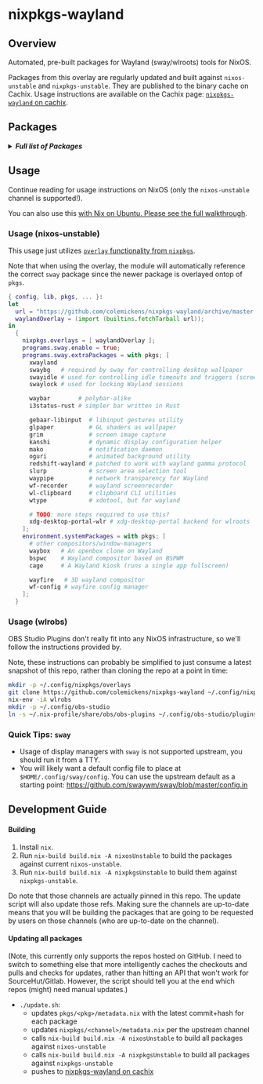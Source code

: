 # nixpkgs-wayland

## Overview

Automated, pre-built packages for Wayland (sway/wlroots) tools for NixOS.

Packages from this overlay are regularly updated and built against `nixos-unstable` and `nixpkgs-unstable`. They are published to the binary cache on Cachix. Usage instructions are available on the Cachix page: [`nixpkgs-wayland` on cachix](https://nixpkgs-wayland.cachix.org).



## Packages

<details><summary><em><b>Full list of Packages</b></em></summary>

<!--pkgs-->
| Attribute Name | Last Upstream Commit Time |
| -------------- | ------------------------- |
| nixpkgs/nixos-unstable | [2019-07-12 20:31](https://github.com/nixos/nixpkgs-channels/commits/362be9608c3e0dc5216e9d1d5f5c1a5643b7f7b1) |
| nixpkgs/nixpkgs-unstable | [2019-07-19 17:40](https://github.com/nixos/nixpkgs-channels/commits/6c0ed987eeda0e5ea0891878988d652f4b7b3ef0) |
| pkgs/cage | [2019-07-09 12:25](https://github.com/Hjdskes/cage/commits/016ef340d20febd15ae6d4fec2b6e9fba1422cee) |
| pkgs/gebaar-libinput | [2019-04-05 13:27](https://github.com/Coffee2CodeNL/gebaar-libinput/commits/c18c8bd73e79aaf1211bd88bf9cff808273cf6d6) |
| pkgs/grim | [2019-06-10 19:00](https://github.com/emersion/grim/commits/fb7261fbffac34bfce3387cb42e32d679d2b4e7b) |
| pkgs/i3status-rust | [2019-07-17 16:27](https://github.com/greshake/i3status-rust/commits/442298f329e007ca723779d3e248b8fbec151ec5) |
| pkgs/kanshi | [2019-06-07 20:15](https://github.com/emersion/kanshi/commits/76e9f4151f6d0880d32dbc57123e00eace1b0734) |
| pkgs/mako | [2019-07-19 10:57](https://github.com/emersion/mako/commits/e8e4c4d5ab96414b4b05a5f7138187998f53ebf9) |
| pkgs/oguri | [2019-07-17 01:13](https://github.com/vilhalmer/oguri/commits/968c3f74f23d6c51bc0ab43918d440d5cfe09991) |
| pkgs/redshift-wayland | [2019-04-17 23:13](https://github.com/minus7/redshift/commits/eecbfedac48f827e96ad5e151de8f41f6cd3af66) |
| pkgs/slurp | [2019-07-03 20:50](https://github.com/emersion/slurp/commits/6a9ac01100ecca05d221bea096bb088b376579c1) |
| pkgs/sway | [2019-07-18 05:20](https://github.com/swaywm/sway/commits/36aa67e549609ce6c786c382f14ab866536cac47) |
| pkgs/swaybg | [2019-05-04 12:08](https://github.com/swaywm/swaybg/commits/25c6eaf15e64655385f01cbb98bffe28a862fe13) |
| pkgs/swayidle | [2019-07-11 14:18](https://github.com/swaywm/swayidle/commits/426338a39e5bc228e3b585a615a6b6f06e8f2d17) |
| pkgs/swaylock | [2019-06-28 14:27](https://github.com/swaywm/swaylock/commits/b1a7defa0087db7b984f568c79634316bb6bf1eb) |
| pkgs/waybar | [2019-07-15 11:38](https://github.com/Alexays/waybar/commits/7a2dee73770131ab9cf0d049972d8956807950b3) |
| pkgs/waybox | [2019-06-19 22:09](https://github.com/wizbright/waybox/commits/bed7b707f24613dae334de6e7bd8f4e3313fa249) |
| pkgs/wayfire | [2019-07-18 09:13](https://github.com/WayfireWM/wayfire/commits/225a2623911af45d94a8c7f0b1278d67dec165b8) |
| pkgs/wf-config | [2019-06-18 19:10](https://github.com/WayfireWM/wf-config/commits/f9c97d07cf9e669a346c83a3c1fce3e2d843bd51) |
| pkgs/wf-recorder | [2019-06-24 15:08](https://github.com/ammen99/wf-recorder/commits/d40508331a6bdc5e2d20fa3804cbf40fc028390a) |
| pkgs/wl-clipboard | [2019-04-15 15:53](https://github.com/bugaevc/wl-clipboard/commits/c010972e6b0d2eb3002c49a6a1b5620ff5f7c910) |
| pkgs/wlroots | [2019-07-18 01:00](https://github.com/swaywm/wlroots/commits/bb056174146ae01448e0281ea204d2ddd60ebe3c) |
| pkgs/wtype | [2019-07-01 15:33](https://github.com/atx/wtype/commits/9752f420ffb1dd8b9cbc692d9f90cbe2cca343d9) |
| pkgs/xdg-desktop-portal-wlr | [2019-02-12 12:09](https://github.com/emersion/xdg-desktop-portal-wlr/commits/74ee43cf37e716d0119f441be96e2b3fc9838797) |
<!--pkgs-->

</details>

## Usage

Continue reading for usage instructions on NixOS (only the `nixos-unstable` channel is supported!).

You can also use this [with Nix on Ubuntu. Please see the full walkthrough](docs/sway-on-ubuntu/).

### Usage (nixos-unstable)

This usage just utilizes [`overlay` functionality from `nixpkgs`]().

Note that when using the overlay, the module will automatically reference the correct
`sway` package since the newer package is overlayed ontop of `pkgs`.

```nix
{ config, lib, pkgs, ... }:
let
  url = "https://github.com/colemickens/nixpkgs-wayland/archive/master.tar.gz";
  waylandOverlay = (import (builtins.fetchTarball url));
in
  {
    nixpkgs.overlays = [ waylandOverlay ];
    programs.sway.enable = true;
    programs.sway.extraPackages = with pkgs; [
      xwayland
      swaybg   # required by sway for controlling desktop wallpaper
      swayidle # used for controlling idle timeouts and triggers (screen locking, etc)
      swaylock # used for locking Wayland sessions

      waybar        # polybar-alike
      i3status-rust # simpler bar written in Rust

      gebaar-libinput  # libinput gestures utility
      glpaper          # GL shaders as wallpaper
      grim             # screen image capture
      kanshi           # dynamic display configuration helper
      mako             # notification daemon
      oguri            # animated background utility
      redshift-wayland # patched to work with wayland gamma protocol
      slurp            # screen area selection tool
      waypipe          # network transparency for Wayland
      wf-recorder      # wayland screenrecorder
      wl-clipboard     # clipboard CLI utilities
      wtype            # xdotool, but for wayland

      # TODO: more steps required to use this?
      xdg-desktop-portal-wlr # xdg-desktop-portal backend for wlroots
    ];
    environment.systemPackages = with pkgs; [
      # other compositors/window-managers
      waybox   # An openbox clone on Wayland
      bspwc    # Wayland compositor based on BSPWM
      cage     # A Wayland kiosk (runs a single app fullscreen)

      wayfire   # 3D wayland compositor
      wf-config # wayfire config manager
    ];
  }
```

### Usage (wlrobs)

OBS Studio Plugins don't really fit into any NixOS infrastructure, so we'll
follow the instructions provided by.

Note, these instructions can probably be simplified to just consume a latest snapshot of this repo, rather than cloning the repo at a point in time:

```bash
mkdir -p ~/.config/nixpkgs/overlays
git clone https://github.com/colemickens/nixpkgs-wayland ~/.config/nixpkgs/overlays/nixpkgs-wayland
nix-env -iA wlrobs
mkdir -p ~/.config/obs-studio
ln -s ~/.nix-profile/share/obs/obs-plugins ~/.config/obs-studio/plugins
```

### Quick Tips: `sway`

* Usage of display managers with `sway` is not supported upstream, you should run it from a TTY.
* You will likely want a default config file to place at `$HOME/.config/sway/config`. You can use the upstream default as a starting point: https://github.com/swaywm/sway/blob/master/config.in

## Development Guide

#### Building

1. Install `nix`.
2. Run `nix-build build.nix -A nixosUnstable` to build the packages against current `nixos-unstable`.
3. Run `nix-build build.nix -A nixpkgsUnstable` to build them against `nixpkgs-unstable`.

Do note that those channels are actually pinned in this repo. The update script will also update those
refs. Making sure the channels are up-to-date means that you will be building the packages that are going
to be requested by users on those channels (who are up-to-date on the channel).

#### Updating all packages

(Note, this currently only supports the repos hosted on GitHub. I need to switch to something else that
more intelligently caches the checkouts and pulls and checks for updates, rather than hitting an API that
won't work for SourceHut/Gitlab. However, the script should tell you at the end which repos (might) need 
manual updates.)

* `./update.sh`:
  * updates `pkgs/<pkg>/metadata.nix` with the latest commit+hash for each package
  * updates `nixpkgs/<channel>/metadata.nix` per the upstream channel
  * calls `nix-build build.nix -A nixosUnstable` to build all packages against `nixos-unstable`
  * calls `nix-build build.nix -A nixpkgsUnstable` to build all packages against `nixpkgs-unstable`
  * pushes to [nixpkgs-wayland on cachix](https://nixpkgs-wayland.cachix.org)
